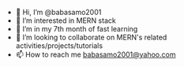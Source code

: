 - 👋 Hi, I’m @babasamo2001
- 👀 I’m interested in MERN stack
- 🌱 I’m in my 7th month of fast learning 
- 💞️ I’m looking to collaborate on MERN's related activities/projects/tutorials
- 📫 How to reach me babasamo2001@yahoo.com

<!---
babasamo2001/babasamo2001 is a ✨ special ✨ repository because its `README.md` (this file) appears on your GitHub profile.
You can click the Preview link to take a look at your changes.
--->

